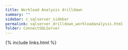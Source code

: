 ```yaml
---
title: Workload Analysis drilldown
summary: ""
sidebar: c_sqlserver_sidebar
permalink: sqlserver_drilldown_workloadanalysis.html
folder: ConnectSQLServer
---
```





{% include links.html %}
